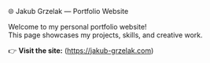 🌐 Jakub Grzelak — Portfolio Website

Welcome to my personal portfolio website!  
This page showcases my projects, skills, and creative work.

👉 **Visit the site:** (https://jakub-grzelak.com)
